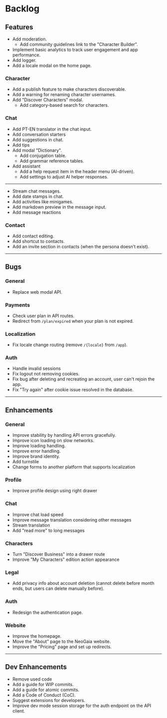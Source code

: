 # Backlog

Features
---

- Add moderation.
  - Add community guidelines link to the "Character Builder".
- Implement basic analytics to track user engagement and app performance.
- Add logger.
- Add a locale modal on the home page.

### Character
- Add a publish feature to make characters discoverable.
- Add a warning for renaming character usernames.
- Add "Discover Characters" modal.
  - Add category-based search for characters.

### Chat
- Add PT-EN translator in the chat input.
- Add conversation starters
- Add suggestions in chat.
- Add tips
- Add modal "Dictionary".
  - Add conjugation table.
  - Add grammar reference tables.
- Add assistant
  - Add a help request item in the header menu (AI-driven).
  - Add settings to adjust AI helper responses.
- ---
- Stream chat messages.
- Add date stamps in chat.
- Add activities like minigames.
- Add markdown preview in the message input.
- Add message reactions

### Contact
- Add contact editing.
- Add shortcut to contacts.
- Add an invite section in contacts (when the persona doesn’t exist).

---
Bugs
---

### General
- Replace web modal API.

### Payments
- Check user plan in API routes.
- Redirect from `/plan/expired` when your plan is not expired.

### Localization
- Fix locale change routing (remove `/{locale}` from `/app`).

### Auth
- Handle invalid sessions
- Fix logout not removing cookies.
- Fix bug after deleting and recreating an account, user can't rejoin the app.
- Fix "Try again" after cookie issue resolved in the database.

---
Enhancements
---

### General
- Improve stability by handling API errors gracefully.
- Improve icon loading on slow networks.
- Improve loading handling.
- Improve error handling.
- Improve brand identity.
- Add turnstile
- Change forms to another platform that supports localization

### Profile
- Improve profile design using right drawer

### Chat
- Improve chat load speed
- Improve message translation considering other messages
- Stream translation
- Add "read more" to long messages

### Characters
- Turn "Discover Business" into a drawer route
- Improve "My Characters" edition action appearance

### Legal
- Add privacy info about account deletion (cannot delete before month ends, but users can delete manually before).

### Auth
- Redesign the authentication page.

### Website
- Improve the homepage.
- Move the "About" page to the NeoGaia website.
- Improve the "Pricing" page and set up redirects.

---
Dev Enhancements
---

- Remove used code
- Add a guide for WIP commits.
- Add a guide for atomic commits.
- Add a Code of Conduct (CoC).
- Suggest extensions for developers.
- Improve dev mode session storage for the auth endpoint on the API client.

